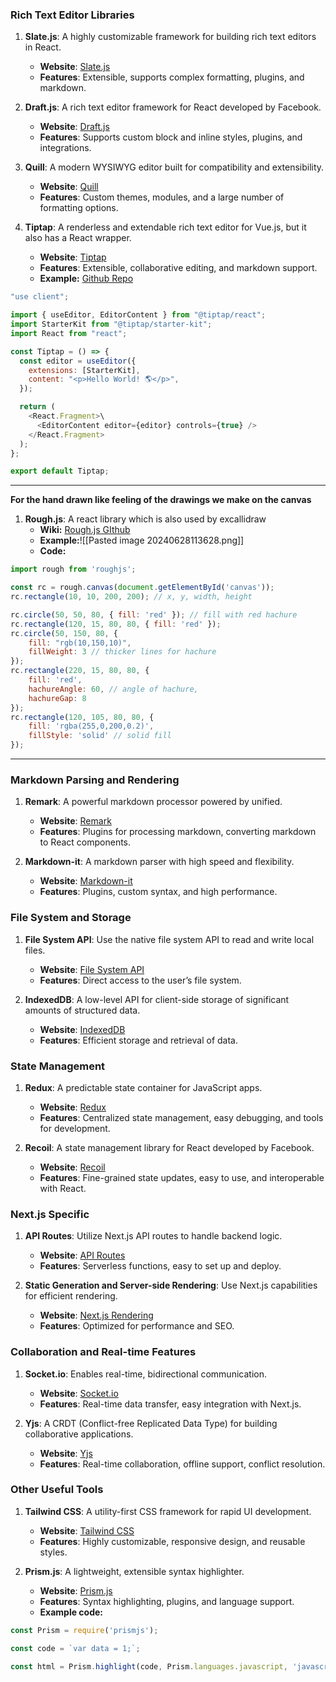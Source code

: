 ### Rich Text Editor Libraries
1. **Slate.js**: A highly customizable framework for building rich text editors in React.
   - **Website**: [Slate.js](https://www.slatejs.org/)
   - **Features**: Extensible, supports complex formatting, plugins, and markdown.

2. **Draft.js**: A rich text editor framework for React developed by Facebook.
   - **Website**: [Draft.js](https://draftjs.org/)
   - **Features**: Supports custom block and inline styles, plugins, and integrations.

3. **Quill**: A modern WYSIWYG editor built for compatibility and extensibility.
   - **Website**: [Quill](https://quilljs.com/)
   - **Features**: Custom themes, modules, and a large number of formatting options.

4. **Tiptap**: A renderless and extendable rich text editor for Vue.js, but it also has a React wrapper.
   - **Website**: [Tiptap](https://tiptap.dev/)
   - **Features**: Extensible, collaborative editing, and markdown support.
   - **Example:** [Github Repo](https://github.com/dtg-lucifer/demo-rich-text-editor)
```jsx
"use client";  

import { useEditor, EditorContent } from "@tiptap/react";
import StarterKit from "@tiptap/starter-kit";
import React from "react";

const Tiptap = () => {
  const editor = useEditor({
    extensions: [StarterKit],
    content: "<p>Hello World! 🌎️</p>",
  });

  return (
    <React.Fragment>\
      <EditorContent editor={editor} controls={true} />
    </React.Fragment>
  );
};

export default Tiptap;
```
---
**For the hand drawn like feeling of the drawings we make on the canvas**
1. **Rough.js**: A react library which is also used by excallidraw
	- **Wiki:** [Rough.js GIthub](https://github.com/rough-stuff/rough/wiki#roughjs-api)
	-  **Example:**![[Pasted image 20240628113628.png]]
	- **Code:** 
```js
import rough from 'roughjs';

const rc = rough.canvas(document.getElementById('canvas'));
rc.rectangle(10, 10, 200, 200); // x, y, width, height

rc.circle(50, 50, 80, { fill: 'red' }); // fill with red hachure
rc.rectangle(120, 15, 80, 80, { fill: 'red' });
rc.circle(50, 150, 80, {
	fill: "rgb(10,150,10)",
	fillWeight: 3 // thicker lines for hachure
});
rc.rectangle(220, 15, 80, 80, {  
	fill: 'red',  
	hachureAngle: 60, // angle of hachure,  
	hachureGap: 8
});
rc.rectangle(120, 105, 80, 80, {  
	fill: 'rgba(255,0,200,0.2)',  
	fillStyle: 'solid' // solid fill
});
```
---

### Markdown Parsing and Rendering
1. **Remark**: A powerful markdown processor powered by unified.
   - **Website**: [Remark](https://remark.js.org/)
   - **Features**: Plugins for processing markdown, converting markdown to React components.

2. **Markdown-it**: A markdown parser with high speed and flexibility.
   - **Website**: [Markdown-it](https://github.com/markdown-it/markdown-it)
   - **Features**: Plugins, custom syntax, and high performance.

### File System and Storage
1. **File System API**: Use the native file system API to read and write local files.
   - **Website**: [File System API](https://developer.mozilla.org/en-US/docs/Web/API/File_System_Access_API)
   - **Features**: Direct access to the user’s file system.

2. **IndexedDB**: A low-level API for client-side storage of significant amounts of structured data.
   - **Website**: [IndexedDB](https://developer.mozilla.org/en-US/docs/Web/API/IndexedDB_API)
   - **Features**: Efficient storage and retrieval of data.

### State Management
1. **Redux**: A predictable state container for JavaScript apps.
   - **Website**: [Redux](https://redux.js.org/)
   - **Features**: Centralized state management, easy debugging, and tools for development.

2. **Recoil**: A state management library for React developed by Facebook.
   - **Website**: [Recoil](https://recoiljs.org/)
   - **Features**: Fine-grained state updates, easy to use, and interoperable with React.

### Next.js Specific
1. **API Routes**: Utilize Next.js API routes to handle backend logic.
   - **Website**: [API Routes](https://nextjs.org/docs/api-routes/introduction)
   - **Features**: Serverless functions, easy to set up and deploy.

2. **Static Generation and Server-side Rendering**: Use Next.js capabilities for efficient rendering.
   - **Website**: [Next.js Rendering](https://nextjs.org/docs/basic-features/pages#static-generation-recommended)
   - **Features**: Optimized for performance and SEO.

### Collaboration and Real-time Features
1. **Socket.io**: Enables real-time, bidirectional communication.
   - **Website**: [Socket.io](https://socket.io/)
   - **Features**: Real-time data transfer, easy integration with Next.js.

2. **Yjs**: A CRDT (Conflict-free Replicated Data Type) for building collaborative applications.
   - **Website**: [Yjs](https://yjs.dev/)
   - **Features**: Real-time collaboration, offline support, conflict resolution.

### Other Useful Tools
1. **Tailwind CSS**: A utility-first CSS framework for rapid UI development.
   - **Website**: [Tailwind CSS](https://tailwindcss.com/)
   - **Features**: Highly customizable, responsive design, and reusable styles.

2. **Prism.js**: A lightweight, extensible syntax highlighter.
   - **Website**: [Prism.js](https://prismjs.com/)
   - **Features**: Syntax highlighting, plugins, and language support.
   - **Example code:**

```js
const Prism = require('prismjs');

const code = `var data = 1;`;

const html = Prism.highlight(code, Prism.languages.javascript, 'javascript');
```
